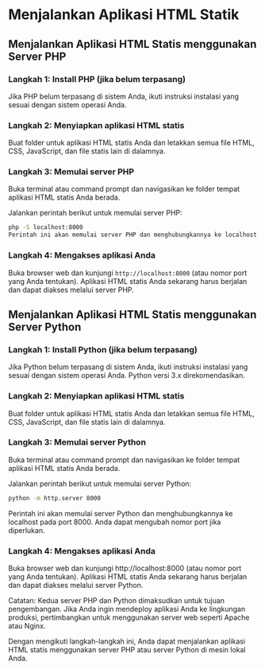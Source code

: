 # Menjalankan Aplikasi HTML Statik
## Menjalankan Aplikasi HTML Statis menggunakan Server PHP

### Langkah 1: Install PHP (jika belum terpasang)
Jika PHP belum terpasang di sistem Anda, ikuti instruksi instalasi yang sesuai dengan sistem operasi Anda.

### Langkah 2: Menyiapkan aplikasi HTML statis
Buat folder untuk aplikasi HTML statis Anda dan letakkan semua file HTML, CSS, JavaScript, dan file statis lain di dalamnya.

### Langkah 3: Memulai server PHP
Buka terminal atau command prompt dan navigasikan ke folder tempat aplikasi HTML statis Anda berada.

Jalankan perintah berikut untuk memulai server PHP:

```bash
php -S localhost:8000
Perintah ini akan memulai server PHP dan menghubungkannya ke localhost pada port 8000. Anda dapat mengubah nomor port jika diperlukan.
```
### Langkah 4: Mengakses aplikasi Anda
Buka browser web dan kunjungi `http://localhost:8000` (atau nomor port yang Anda tentukan). Aplikasi HTML statis Anda sekarang harus berjalan dan dapat diakses melalui server PHP.

## Menjalankan Aplikasi HTML Statis menggunakan Server Python
### Langkah 1: Install Python (jika belum terpasang)
Jika Python belum terpasang di sistem Anda, ikuti instruksi instalasi yang sesuai dengan sistem operasi Anda. Python versi 3.x direkomendasikan.

### Langkah 2: Menyiapkan aplikasi HTML statis
Buat folder untuk aplikasi HTML statis Anda dan letakkan semua file HTML, CSS, JavaScript, dan file statis lain di dalamnya.

### Langkah 3: Memulai server Python
Buka terminal atau command prompt dan navigasikan ke folder tempat aplikasi HTML statis Anda berada.

Jalankan perintah berikut untuk memulai server Python:

```bash
python -m http.server 8000
```
Perintah ini akan memulai server Python dan menghubungkannya ke localhost pada port 8000. Anda dapat mengubah nomor port jika diperlukan.

### Langkah 4: Mengakses aplikasi Anda
Buka browser web dan kunjungi http://localhost:8000 (atau nomor port yang Anda tentukan). Aplikasi HTML statis Anda sekarang harus berjalan dan dapat diakses melalui server Python.

Catatan: Kedua server PHP dan Python dimaksudkan untuk tujuan pengembangan. Jika Anda ingin mendeploy aplikasi Anda ke lingkungan produksi, pertimbangkan untuk menggunakan server web seperti Apache atau Nginx.

Dengan mengikuti langkah-langkah ini, Anda dapat menjalankan aplikasi HTML statis menggunakan server PHP atau server Python di mesin lokal Anda.
